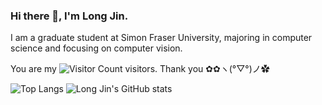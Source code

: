 ### Hi there 👋, I'm Long Jin.
I am a graduate student at Simon Fraser University, majoring in computer science and focusing on computer vision.

<!--
**longjinvan/longjinvan** is a ✨ _special_ ✨ repository because its `README.md` (this file) appears on your GitHub profile.

Here are some ideas to get you started:

- 🔭 I’m currently working on ...
- 🌱 I’m currently learning ...
- 👯 I’m looking to collaborate on ...
- 🤔 I’m looking for help with ...
- 💬 Ask me about ...
- 📫 How to reach me: ...
- 😄 Pronouns: ...
- ⚡ Fun fact: ...
-->
You are my ![Visitor Count](https://profile-counter.glitch.me/longjinvan/count.svg) visitors. Thank you ✿✿ヽ(°▽°)ノ✿

![Top Langs](https://github-readme-stats.vercel.app/api/top-langs/?username=longjinvan&layout=compact&theme=tokyonight)
![Long Jin's GitHub stats](https://github-readme-stats.vercel.app/api?username=longjinvan&show_icons=true&theme=tokyonight)


